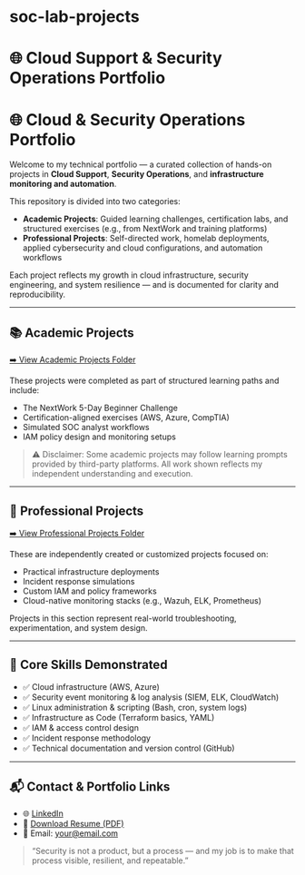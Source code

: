 # soc-lab-projects
# 🌐 Cloud Support & Security Operations Portfolio

# 🌐 Cloud & Security Operations Portfolio

Welcome to my technical portfolio — a curated collection of hands-on projects in **Cloud Support**, **Security Operations**, and **infrastructure monitoring and automation**.

This repository is divided into two categories:

- **Academic Projects**: Guided learning challenges, certification labs, and structured exercises (e.g., from NextWork and training platforms)
- **Professional Projects**: Self-directed work, homelab deployments, applied cybersecurity and cloud configurations, and automation workflows

Each project reflects my growth in cloud infrastructure, security engineering, and system resilience — and is documented for clarity and reproducibility.

---

## 📚 Academic Projects

[➡️ View Academic Projects Folder](./academic-projects/)

These projects were completed as part of structured learning paths and include:

- The NextWork 5-Day Beginner Challenge
- Certification-aligned exercises (AWS, Azure, CompTIA)
- Simulated SOC analyst workflows
- IAM policy design and monitoring setups

> ⚠️ Disclaimer: Some academic projects may follow learning prompts provided by third-party platforms. All work shown reflects my independent understanding and execution.

---

## 💼 Professional Projects

[➡️ View Professional Projects Folder](./professional-projects/)

These are independently created or customized projects focused on:
- Practical infrastructure deployments
- Incident response simulations
- Custom IAM and policy frameworks
- Cloud-native monitoring stacks (e.g., Wazuh, ELK, Prometheus)

Projects in this section represent real-world troubleshooting, experimentation, and system design.

---

## 🧠 Core Skills Demonstrated

- ✅ Cloud infrastructure (AWS, Azure)
- ✅ Security event monitoring & log analysis (SIEM, ELK, CloudWatch)
- ✅ Linux administration & scripting (Bash, cron, system logs)
- ✅ Infrastructure as Code (Terraform basics, YAML)
- ✅ IAM & access control design
- ✅ Incident response methodology
- ✅ Technical documentation and version control (GitHub)

---

## 📬 Contact & Portfolio Links

- 🌐 [LinkedIn](https://linkedin.com/in/yourprofile)
- 📄 [Download Resume (PDF)](https://yourwebsite.com/resume.pdf)
- 📧 Email: your@email.com

> “Security is not a product, but a process — and my job is to make that process visible, resilient, and repeatable.”



